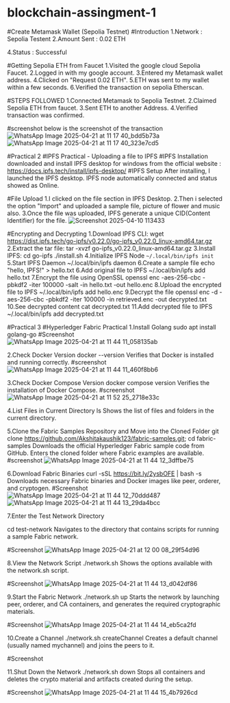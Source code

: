 # blockchain-assingment-1
#Create Metamask Wallet (Sepolia Testnet)
#Introduction
1.Network : Sepolia Testent
2.Amount Sent : 0.02 ETH


4.Status : Successful

#Getting Sepolia ETH from Faucet
1.Visited the google cloud Sepolia Faucet.
2.Logged in with my google account.
3.Entered my Metamask wallet address.
4.Clicked on "Request 0.02 ETH".
5.ETH was sent to my wallet within a few seconds.
6.Verified the transaction on sepolia Etherscan.

#STEPS FOLLOWED
1.Connected Metamask to Sepolia Testnet.
2.Claimed Sepolia ETH from faucet.
3.Sent ETH to another Address.
4.Verified transaction was confirmed.

#screenshot
below is the screenshot of the transaction
![WhatsApp Image 2025-04-21 at 11 17 40_bdd5b73a](https://github.com/user-attachments/assets/b414ef4a-dd32-4544-90ac-f6c8c7215e58)
![WhatsApp Image 2025-04-21 at 11 17 40_323e7cd5](https://github.com/user-attachments/assets/681641fb-d19f-4a25-a293-f8ec8f8ea40d)


#Practical 2
#IPFS Practical - Uploading a file to IPFS
#IPFS Installation
 downloaded and install IPFS desktop for windows from the official website : https://docs.ipfs.tech/install/ipfs-desktop/
 #IPFS Setup
After installing, I launched the IPFS desktop.
IPFS node automatically connected and status showed as Online.

#File Upload
1.I clicked on the file section in IPFS Desktop.
2.Then i selected the option "Import" and uploaded a sample file, picture of flower and music also.
3.Once the file was uploaded, IPFS generate a unique CID(Content Identifier) for the file.
![Screenshot 2025-04-10 113433](https://github.com/user-attachments/assets/c614dc6b-b154-48e2-b1d6-a1ff16c5a302)

#Encrypting and Decrypting
1.Download IPFS CLI:
wget https://dist.ipfs.tech/go-ipfs/v0.22.0/go-ipfs_v0.22.0_linux-amd64.tar.gz
2.Extract the tar file:
tar -xvzf go-ipfs_v0.22.0_linux-amd64.tar.gz
3.Install IPFS:
cd go-ipfs
./install.sh
4.Initialize IPFS Node
```~/.local/bin/ipfs init```
5.Start IPFS Daemon
~/.local/bin/ipfs daemon
6.Create a sample file
echo "hello, IPFS!" > hello.txt
6.Add original file to IPFS
~/.local/bin/ipfs add hello.txt
7.Encrypt the file using OpenSSL
openssl enc -aes-256-cbc -pbkdf2 -iter 100000 -salt -in hello.txt -out hello.enc
8.Upload the encrypted file to IPFS
~/.local/bin/ipfs add hello.enc
9.Decrypt the file
openssl enc -d -aes-256-cbc -pbkdf2 -iter 100000 -in retrieved.enc -out decrypted.txt
10.See decrypted content
cat decrypted.txt
11.Add decrypted file to IPFS
~/.local/bin/ipfs add decrypted.txt


#Practical 3
#Hyperledger Fabric Practical
1.Install Golang
sudo apt install golang-go
#Screenshot
![WhatsApp Image 2025-04-21 at 11 44 11_058135ab](https://github.com/user-attachments/assets/4fca1426-473f-45a1-a859-1db486e60aaa)

2.Check Docker Version
docker --version
Verifies that Docker is installed and running correctly.
#screenshot
![WhatsApp Image 2025-04-21 at 11 44 11_460f8bb6](https://github.com/user-attachments/assets/1a0ae3f6-0108-4baa-8af5-3fe21936b443)

3.Check Docker Compose Version
docker compose version
Verifies the installation of Docker Compose.
#screenshot
![WhatsApp Image 2025-04-21 at 11 52 25_2718e33c](https://github.com/user-attachments/assets/c638e357-5c37-4be4-a1c3-d4035c6c3498)

4.List Files in Current Directory
ls
Shows the list of files and folders in the current directory.

5.Clone the Fabric Samples Repository and Move into the Cloned Folder
git clone https://github.com/Akshitakaushik123/fabric-samples.git; cd fabric-samples
Downloads the official Hyperledger Fabric sample code from GitHub. Enters the cloned folder where Fabric examples are available.
#screenshot
![WhatsApp Image 2025-04-21 at 11 44 12_3dffbe75](https://github.com/user-attachments/assets/2b8eab1f-f696-4500-a1a5-8e8fe6f4022b)

6.Download Fabric Binaries
curl -sSL https://bit.ly/2ysbOFE | bash -s
Downloads necessary Fabric binaries and Docker images like peer, orderer, and cryptogen.
#Screenshot
![WhatsApp Image 2025-04-21 at 11 44 12_70ddd487](https://github.com/user-attachments/assets/2a816bc6-c0b1-4947-9ecd-d1370366ab7a)
![WhatsApp Image 2025-04-21 at 11 44 13_29da4bcc](https://github.com/user-attachments/assets/f9192bff-2b77-4167-98cf-2f4fa3114cdc)

7.Enter the Test Network Directory

cd test-network
Navigates to the directory that contains scripts for running a sample Fabric network.

#Screenshot
![WhatsApp Image 2025-04-21 at 12 00 08_29f54d96](https://github.com/user-attachments/assets/fc2c7480-6026-4a73-a4c8-be8ee2dfa8e6)

8.View the Network Script
./network.sh
Shows the options available with the network.sh script.

#Screenshot
![WhatsApp Image 2025-04-21 at 11 44 13_d042df86](https://github.com/user-attachments/assets/efb2d661-8706-4330-bef5-f53326442be4)

9.Start the Fabric Network
./network.sh up
Starts the network by launching peer, orderer, and CA containers, and generates the required cryptographic materials.

#Screenshot
![WhatsApp Image 2025-04-21 at 11 44 14_eb5ca2fd](https://github.com/user-attachments/assets/fca12f83-5504-406e-8b35-6e64fe8f19ad)

10.Create a Channel
./network.sh createChannel
Creates a default channel (usually named mychannel) and joins the peers to it.

#Screenshot

11.Shut Down the Network
./network.sh down
Stops all containers and deletes the crypto material and artifacts created during the setup.

#Screenshot
![WhatsApp Image 2025-04-21 at 11 44 15_4b7926cd](https://github.com/user-attachments/assets/7ed34dbf-0f3f-431f-98ab-eb84ef12202d)













